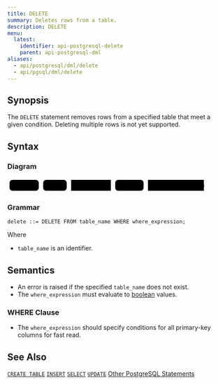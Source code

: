 ```yaml
---
title: DELETE
summary: Deletes rows from a table.
description: DELETE
menu:
  latest:
    identifier: api-postgresql-delete
    parent: api-postgresql-dml
aliases:
  - api/postgresql/dml/delete
  - api/pgsql/dml/delete
---
```


## Synopsis
The `DELETE` statement removes rows from a specified table that meet a given condition. Deleting multiple rows is not yet supported.

## Syntax
### Diagram

<svg class="rrdiagram" version="1.1" xmlns:xlink="http://www.w3.org/1999/xlink" xmlns="http://www.w3.org/2000/svg" width="455" height="35" viewbox="0 0 455 35"><path class="connector" d="M0 22h5m67 0h10m54 0h10m91 0h10m65 0h10m128 0h5"/><rect class="literal" x="5" y="5" width="67" height="25" rx="7"/><text class="text" x="15" y="22">DELETE</text><rect class="literal" x="82" y="5" width="54" height="25" rx="7"/><text class="text" x="92" y="22">FROM</text><a xlink:href="../grammar_diagrams#table-name"><rect class="rule" x="146" y="5" width="91" height="25"/><text class="text" x="156" y="22">table_name</text></a><rect class="literal" x="247" y="5" width="65" height="25" rx="7"/><text class="text" x="257" y="22">WHERE</text><a xlink:href="../grammar_diagrams#where-expression"><rect class="rule" x="322" y="5" width="128" height="25"/><text class="text" x="332" y="22">where_expression</text></a></svg>

### Grammar
```
delete ::= DELETE FROM table_name WHERE where_expression;
```
Where

- `table_name` is an identifier.

## Semantics

 - An error is raised if the specified `table_name` does not exist.
 - The `where_expression` must evaluate to [boolean](../type_bool) values.

### WHERE Clause

 - The `where_expression` should specify conditions for all primary-key columns for fast read.
 
## See Also

[`CREATE TABLE`](../ddl_create_table)
[`INSERT`](../dml_insert)
[`SELECT`](../dml_select)
[`UPDATE`](../dml_update)
[Other PostgreSQL Statements](..)
